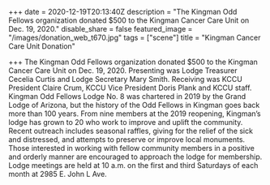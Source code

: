 +++
date = 2020-12-19T20:13:40Z
description = "The Kingman Odd Fellows organization donated $500 to the Kingman Cancer Care Unit on Dec. 19, 2020."
disable_share = false
featured_image = "/images/donation_web_t670.jpg"
tags = ["scene"]
title = "Kingman Cancer Care Unit Donation"

+++
The Kingman Odd Fellows organization donated $500 to the Kingman Cancer Care Unit on Dec. 19, 2020. Presenting was Lodge Treasurer Cecelia Curtis and Lodge Secretary Mary Smith. Receiving was KCCU President Claire Crum, KCCU Vice President Doris Plank and KCCU staff. Kingman Odd Fellows Lodge No. 8 was chartered in 2019 by the Grand Lodge of Arizona, but the history of the Odd Fellows in Kingman goes back more than 100 years. From nine members at the 2019 reopening, Kingman’s lodge has grown to 20 who work to improve and uplift the community. Recent outreach includes seasonal raffles, giving for the relief of the sick and distressed, and attempts to preserve or improve local monuments. Those interested in working with fellow community members in a positive and orderly manner are encouraged to approach the lodge for membership. Lodge meetings are held at 10 a.m. on the first and third Saturdays of each month at 2985 E. John L Ave.